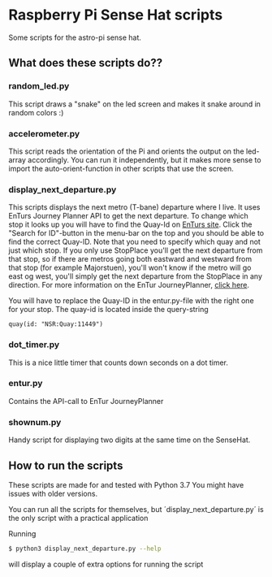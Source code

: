 # Raspberry Pi Sense Hat scripts
Some scripts for the astro-pi sense hat.

## What does these scripts do??

### random_led.py
This script draws a "snake" on the led screen and makes it snake around in random colors :)

### accelerometer.py
This script reads the orientation of the Pi and orients the output on the led-array accordingly. You can run it independently, but it makes more sense to import the auto-orient-function in other scripts that use the screen.

### display_next_departure.py
This scripts displays the next metro (T-bane) departure where I live. It uses EnTurs Journey Planner API to get the next departure. To change which stop it looks up you will have to find the Quay-Id on [EnTurs site](https://api.entur.io/journey-planner/v2/ide). Click the "Search for ID"-button in the menu-bar on the top and you should be able to find the correct Quay-ID. Note that you need to specify which quay and not just which stop. If you only use StopPlace you'll get the next departure from that stop, so if there are metros going both eastward and westward from that stop (for example Majorstuen), you'll won't know if the metro will go east og west, you'll simply get the next departure from the StopPlace in any direction. For more information on the EnTur JourneyPlanner, [click here](https://developer.entur.org/pages-journeyplanner-journeyplanner).

You will have to replace the Quay-ID in the entur.py-file with the right one for your stop. The quay-id is located inside the query-string
``` 
quay(id: "NSR:Quay:11449")
```

### dot_timer.py
This is a nice little timer that counts down seconds on a dot timer.

### entur.py
Contains the API-call to EnTur JourneyPlanner

### shownum.py
Handy script for displaying two digits at the same time on the SenseHat. 

## How to run the scripts
These scripts are made for and tested with Python 3.7 You might have issues with older versions.

You can run all the scripts for themselves, but ´display_next_departure.py´ is the only script with a practical application

Running
```bash
$ python3 display_next_departure.py --help
```
will display a couple of extra options for running the script
